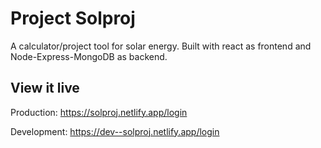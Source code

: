 # Project Solproj
A calculator/project tool for solar energy. Built with react as frontend and Node-Express-MongoDB as backend.


## View it live

Production:
https://solproj.netlify.app/login

Development:
https://dev--solproj.netlify.app/login
